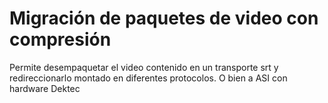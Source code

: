 # Migración de paquetes de video con compresión
Permite desempaquetar el video contenido en un transporte srt y redireccionarlo montado en diferentes protocolos. O bien a ASI con hardware Dektec
